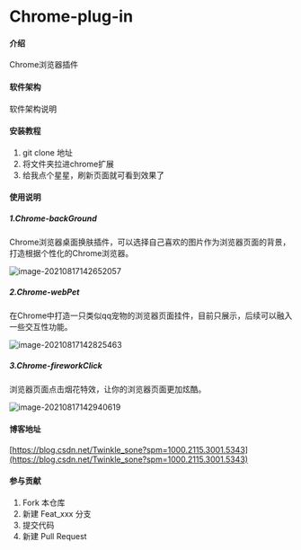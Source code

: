 # Chrome-plug-in

#### 介绍
Chrome浏览器插件


#### 软件架构
软件架构说明


#### 安装教程

1.  git clone 地址
2.  将文件夹拉进chrome扩展
3.  给我点个星星，刷新页面就可看到效果了

#### 使用说明

##### 1.Chrome-backGround

Chrome浏览器桌面换肤插件，可以选择自己喜欢的图片作为浏览器页面的背景，打造根据个性化的Chrome浏览器。

![image-20210817142652057](C:\Users\Administrator\AppData\Roaming\Typora\typora-user-images\image-20210817142652057.png)

##### 2.Chrome-webPet

在Chrome中打造一只类似qq宠物的浏览器页面挂件，目前只展示，后续可以融入一些交互性功能。

![image-20210817142825463](C:\Users\Administrator\AppData\Roaming\Typora\typora-user-images\image-20210817142825463.png)

##### 3.Chrome-fireworkClick

浏览器页面点击烟花特效，让你的浏览器页面更加炫酷。

![image-20210817142940619](C:\Users\Administrator\AppData\Roaming\Typora\typora-user-images\image-20210817142940619.png)

#### 博客地址

[https://blog.csdn.net/Twinkle_sone?spm=1000.2115.3001.5343](https://blog.csdn.net/Twinkle_sone?spm=1000.2115.3001.5343)

#### 参与贡献

1.  Fork 本仓库
2.  新建 Feat_xxx 分支
3.  提交代码
4.  新建 Pull Request

